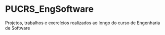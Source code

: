 # PUCRS_EngSoftware
Projetos, trabalhos e exercícios realizados ao longo do curso de Engenharia de Software
